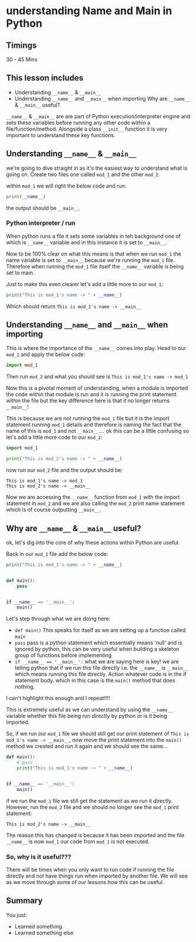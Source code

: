 # understanding Name and Main in Python

## Timings

30 - 45 Mins

## This lesson includes

* Understanding `__name__` & `__main__` 
* Understanding `__name__` and `__main__` when importing
Why are `__name__` & `__main__` useful?


`__name__` & `__main__` are are part of Python execution/interpreter engine and sets these variables before running any other code within a file/function/method. Alongside a class `__init__` function it is very important to understand these key functions.

## Understanding `__name__` & `__main__` 

we're going to dive straight in as it's the easiest way to understand what is going on. Create two files one called `mod_1` and the other `mod_2`.

within `mod_1` we will right the below code and run:

```python
print(__name__)
```
the output should be `__main__`.

### Python interpreter / run

When python runs a file it sets some variables in teh background one of which is `__name__` variable and in this instance it is set to `__main__`.

Now to be 100% clear on what this means is that when we run `mod_1` the name variable is set to `__main__` because we're running the `mod_1` file. Therefore when running the `mod_1` file itself the `__name__` variable is being set to main.

Just to make this even clearer let's add a little more to our `mod_1`:

```python
print("This is mod_1's name -> " + __name__)
```

Which should return `This is mod_1's name -> __main__`

## Understanding `__name__` and `__main__` when importing

This is where the importance of the `__name__` comes into play. Head to our `mod_2` and apply the below code:

```python
import mod_1
``` 

Then run `mod_2` and what you should see is `This is mod_1's name -> mod_1` 

Now this is a pivotal moment of understanding, when a module is imported the code within that module is run and it is running the print statement within the file but the key difference here is that it no longer returns `__main__`!

This is because we are not running the `mod_1` file but it is the import statement running `mod_1` details and therefore is naming the fact that the name of this is `mod_1` and not `__main__`.... ok this can be a llttle confusing so let's add a little more code to our `mod_2`:

```python
import mod_1

print("This is mod_2's name -> " + __name__)
```
now run our `mod_2` file and the output should be:

```text
This is mod_1's name -> mod_1
This is mod_2's name -> __main__
``` 

Now we are accessing the `__name__` function from `mod_1` with the import statement in `mod_2` and we are also calling the `mod_2` print name statement which is of course outputting `__main__`.

## Why are `__name__` & `__main__` useful?

ok, let's dig into the core of why these actions within Python are useful.

Back in our `mod_1` file add the below code:

```python
print("This is mod_1's name -> " + __name__)


def main():
    pass


if __name__ == '__main__':
    main()
```

Let's step through what we are doing here:

* `def main()` This speaks for itself as we are setting up a function called `main`
* `pass` pass is a python statement which essentially means 'null' and is ignored by python, this can be very useful when building a skeleton group of functions before implementing
* `if __name__ == '__main__':` what we are saying here is key! we are telling python that if we run this file directly i.e. the `__name__` is `__main__` which means running this file directly. Action whatever code is in the if statement body. which in this case is the `main()` method that does nothing.

I can't highlight this enough and I repeat!!!!

This is extremely useful as we can understand by using the `__name__` variable whether this file being run directly by python or is it being imported.

So, if we run our `mod_1` file we should still get our print statement of `This is mod_1's name -> __main__`, now move the print statement into the `main()` method we created and run it again and we should see the same...

```python
def main():
    # pass
    print("This is mod_1's name -> " + __name__)


if __name__ == '__main__':
    main()
```
if we run the `mod_1` file we still get the statement as we run it directly. However, run the `mod_2` file and we should no longer see the `mod_1` print statement:

 `This is mod_2's name -> __main__`
 
 The reason this has changed is because it has been imported and the file `__name__` is now `mod_1` our code from `mod_1` is not executed.
 
 ### So, why is it useful???
 
 There will be times when you only want to run code if running the file directly and not have things run when imported by another file. We will see as we move through some of our lessons how this can be useful.  

## Summary

You just:
* Learned something
* Learned something else